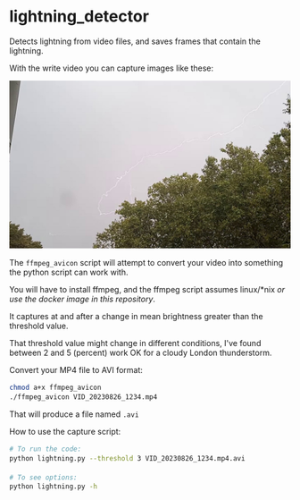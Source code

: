 # lightning_detector

Detects lightning from video files, and saves frames that contain the lightning.

With the write video you can capture images like these:

![](docs/example_capture_3.jpg)


The `ffmpeg_avicon` script will attempt to convert your video into something the python script can work with.

You will have to install ffmpeg, and the ffmpeg script assumes linux/*nix _or use the docker image in this repository_.

It captures at and after a change in mean brightness greater than the threshold value.

That threshold value might change in different conditions, I've found between 2 and 5 (percent) work OK for a cloudy London thunderstorm.

Convert your MP4 file to AVI format:

```bash
chmod a+x ffmpeg_avicon
./ffmpeg_avicon VID_20230826_1234.mp4
```

That will produce a file named ``.avi``

How to use the capture script: 

```bash
# To run the code:
python lightning.py --threshold 3 VID_20230826_1234.mp4.avi

# To see options:
python lightning.py -h

```
